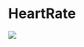 # HeartRate

[![](https://res.cloudinary.com/marcomontalbano/image/upload/v1607515750/video_to_markdown/images/youtube--anwI6Yf33Rk-c05b58ac6eb4c4700831b2b3070cd403.jpg)](https://www.youtube.com/watch?v=anwI6Yf33Rk "")
